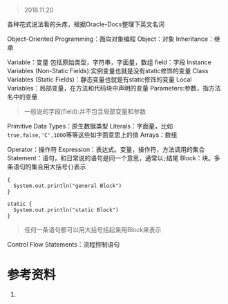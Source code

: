 
> 2018.11.20

  各种花式说法看的头疼，根据Oracle-Docs整理下英文名词

  Object-Oriented Programming：面向对象编程
  Object：对象
  Inheritance：继承

  Variable：变量 包括原始类型，字符串，字面量，数组
  field：字段
  Instance Variables (Non-Static Fields):实例变量也就是没有static修饰的变量
  Class Variables (Static Fields)：静态变量也就是有static修饰的变量
  Local Variables：局部变量，在方法和代码块中声明的变量
  Parameters:参数，指方法名中的变量

  > 一般说的字段(field):并不包含局部变量和参数

  Primitive Data Types：原生数据类型
  Literals：字面量，比如`true,false,'C',1000`等等这些如字面意思上的值
  Arrays：数组


  Operator：操作符
  Expression：表达式。变量，操作符，方法调用的集合
  Statement：语句，和日常说的语句是同一个意思，通常以`;`结尾
  Block：块。多条语句的集合用大括号`{}`表示
  ```
  {
    System.out.println("general Block")
  }

  static {
    System.out.println("static Block")
  }
  ```
 
 > 任何一条语句都可以用大括号括起来用Block来表示

  Control Flow Statements：流程控制语句



# 参考资料
1. []()